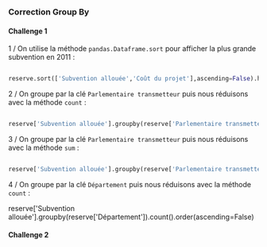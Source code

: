 ### Correction Group By

#### Challenge 1

1 / On utilise la méthode `pandas.Dataframe.sort` pour afficher la plus grande subvention en 2011 :

```python 

reserve.sort(['Subvention allouée','Coût du projet'],ascending=False).head(2)

```

2 / On groupe par la clé `Parlementaire transmetteur` puis nous réduisons avec la méthode `count` :

```python

reserve['Subvention allouée'].groupby(reserve['Parlementaire transmetteur']).count().order(ascending=False)

```
3 / On groupe par la clé `Parlementaire transmetteur` puis nous réduisons avec la méthode `sum` :

```python

reserve['Subvention allouée'].groupby(reserve['Parlementaire transmetteur']).sum().order(ascending=False)

```

4 / On groupe par la clé `Département` puis nous réduisons avec la méthode `count` :

reserve['Subvention allouée'].groupby(reserve['Département']).count().order(ascending=False)

#### Challenge 2